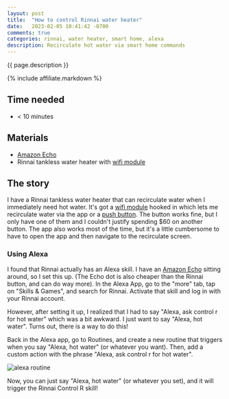 ```yaml
---
layout: post
title:  "How to control Rinnai water heater"
date:   2023-02-05 10:41:42 -0700
comments: true
categories: rinnai, water heater, smart home, alexa
description: Recirculate hot water via smart home commands
---
```


{{ page.description }}
<!--more-->

<script type="application/ld+json">
  {
    "@context": "https://schema.org",
    "@type": "HowTo",
    "name": "{{ page.title }}",
    "image": {
      "@type": "ImageObject",
      "url": "{{site.assets_dir}}/2023-02-05/alexa.jpeg"
    },
    "estimatedCost": {
      "@type": "MonetaryAmount",
      "currency": "USD",
      "value": "25"
    },
    "tool": [
      {
        "@type": "HowToTool",
        "name": "Echo"
      }, {
        "@type": "HowToTool",
        "name": "Rinnai tankless water heater"
      }, {
        "@type": "HowToTool",
        "name": "Rinnai wifi module"
      }
    ],
    "step": [
      {
        "@type": "HowToStep",
        "name": "Install the Control R Skill",
        "url": "/#using-alexa",
        "itemListElement": [{
          "@type": "HowToDirection",
          "text": "Install the Rinnai Control R Alexa skill"
        }]
      }, {
        "@type": "HowToStep",
        "name": "Configure a custom routine",
        "url": "/#using-alexa",
        "itemListElement": [{
          "@type": "HowToDirection",
          "text": "Set up a custom routine so that you can trigger the skill with a shorter phrase."
        }]
      }],
    "totalTime": "PT59M"
    }
  </script>

{% include affiliate.markdown %}

## Time needed
+ \< 10 minutes

## Materials
+ [Amazon Echo](https://amzn.to/40yzdhG)
+ Rinnai tankless water heater with [wifi module](https://amzn.to/3X6SQut)

## The story

I have a Rinnai tankless water heater that can recirculate water when I immediately need hot water. It's got a [wifi module](https://amzn.to/3X6SQut) hooked in which lets me recirculate water via the app or a [push button](https://amzn.to/3DKfemm). The button works fine, but I only have one of them and I couldn't justify spending $60 on another button. The app also works most of the time, but it's a little cumbersome to have to open the app and then navigate to the recirculate screen.

### Using Alexa 

I found that Rinnai actually has an Alexa skill. I have an [Amazon Echo](https://amzn.to/40yzdhG) sitting around, so I set this up. (The Echo dot is also cheaper than the Rinnai button, and can do way more). In the Alexa App, go to the "more" tab, tap on "Skills & Games", and search for Rinnai. Activate that skill and log in with your Rinnai account. 

However, after setting it up, I realized that I had to say "Alexa, ask control r for hot water" which was a bit awkward. I just want to say "Alexa, hot water". Turns out, there is a way to do this!

Back in the Alexa app, go to Routines, and create a new routine that triggers when you say "Alexa, hot water" (or whatever you want). Then, add a custom action with the phrase "Alexa, ask control r for hot water".

![alexa routine]({{site.assets_dir}}/2023-02-05/alexa.jpeg)

Now, you can just say "Alexa, hot water" (or whatever you set), and it will trigger the Rinnai Control R skill!

<div id="amzn-assoc-ad-d2735add-9dd8-4698-bd9d-ee7e2036e217"></div><script async src="//z-na.amazon-adsystem.com/widgets/onejs?MarketPlace=US&adInstanceId=d2735add-9dd8-4698-bd9d-ee7e2036e217"></script>
